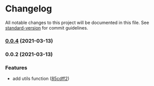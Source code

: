 # Changelog

All notable changes to this project will be documented in this file. See [standard-version](https://github.com/conventional-changelog/standard-version) for commit guidelines.

### [0.0.4](https://github.com/ipoa/node-utils/compare/v0.0.2...v0.0.4) (2021-03-13)

### 0.0.2 (2021-03-13)


### Features

* add utils function ([85cdff2](https://github.com/ipoa/node-utils/commit/85cdff20982936a9ca7c64732146d09f1d454cab))
